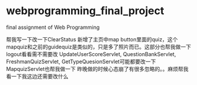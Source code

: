 # webprogramming_final_project
final assignment of Web Programming 

帮我写一下改一下ClearStatus
新增了主页中map button里面的quiz，这个mapquiz和之前的guidequiz是类似的，只是多了照片而已。这部分也帮我做一下
logout看看需不需要改
UpdateUserScoreServlet, QuestionBankServlet, FreshmanQuizServlet, GetTypeQuesionServlet可能都要改一下
MapquizServlet也帮我做一下
昨晚做的时候心态崩了有很多忽略的。。麻烦帮我看一下我这边还需要改什么